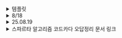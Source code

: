 <details>
<summary> 템플릿 </summary>
 
- To Do List
    - [x]
    - [ ]

- Today I Learned
</details>

<details>
<summary> 8/18 </summary>

### ⬛두수의 나눗셈
문제 설명
정수 num1과 num2가 매개변수로 주어질 때, num1을 num2로 나눈 값에 1,000을 곱한 후 정수 부분을 return 하도록 solution 함수를 완성해주세요.

제한사항
0 < num1 ≤ 100
0 < num2 ≤ 100
```cpp
  #include <string>
  #include <vector>
  
  using namespace std;
  
  int solution(int num1, int num2) {
     int answer = ((double)num1/(double)num2)*1000;
     return answer;
  }
```

-> int형의 나누기를 할 때 소수점을 얻으려면 double형으로 형변환을 해주어야 한다. (float, long double도 가능)

-----------------------------------------------------------------------------------------
### ⬛각도기

각에서 0도 초과 90도 미만은 예각, 90도는 직각, 90도 초과 180도 미만은 둔각 180도는 평각으로 분류합니다. 
각 angle이 매개변수로 주어질 때 예각일 때 1, 직각일 때 2, 둔각일 때 3, 평각일 때 4를 return하도록 solution 함수를 완성해주세요.

예각 : 0 < angle < 90

직각 : angle = 90

둔각 : 90 < angle < 180

평각 : angle = 180

제한사항
0 < angle ≤ 180
angle은 정수입니다.
```cpp
 #include <string>
 #include <vector>
 
 using namespace std;
 
 int solution(int angle) 
 {
     if(0 < angle&&angle < 90)
         return 1;
     else if(angle == 90)
         return 2; 
     else if(90 < angle && angle < 180)
         return 3;
     else if(angle == 180)
         return 4;
 }
```

-> C++에서는 0 < angle < 90가 두 번의 비교가 아니라,
0 < angle 먼저 평가되어 결과가 true(1) 또는 false(0)이 됨
그 결과와 90을 비교 (즉, true(1) < 90 → 항상 참)


-> 다른 풀이 ( 삼항 연산자 사용 )
```cpp
 int solution(int angle) 
 {
     return angle % 90 == 0 ? angle / 90 * 2 : (angle / 90) * 2 + 1; 
 }
```
-----------------------------------------------------------------------------------------

### ⬛짝수의 합

정수 n이 주어질 때, n이하의 짝수를 모두 더한 값을 return 하도록 solution 함수를 작성해주세요.

제한사항
0 < n ≤ 1000
```cpp
 int solution(int n) 
 {
     int sum = 0;
     for( int i = 2; i <= n; i += 2) // 2부터 n까지 2씩 증가(짝수만)
     {
         sum += i;
     }
     return sum;
 }
```

-> 짝수 검사를 추가해서 다음과 같이 구현 할수도 있다.
```cpp
 for (int i = 1; i <= n; i++) 
 {
     if (i % 2 == 0) 
     {
         sum += i;
     }
 }
```

-> 다른 풀이 
```cpp
 int solution(int n) 
 {
     int answer = n/2;
     answer *= answer + 1;
     return answer;
 }
   //or
 int solution(int n) 
 {  return (n>>1) * ((n>>1) + 1);  }
```

1. 비트 연산자 >> 의미
  '>>'는 비트 오른쪽 시프트 연산자입니다.

   n >> 1은 n을 2로 나눈 것과 동일합니다 (정수 나눗셈, 소수점 이하 버림).

   예: 6 (110₂) >> 1 = 3 (011₂)
   
   예: 5 (101₂) >> 1 = 2 (010₂)

3. 식 해석
 (n >> 1) 은 n / 2와 같습니다.
 따라서 식은 수학적으로
<img width="184" height="58" alt="image" src="https://github.com/user-attachments/assets/d7bb4b1a-5ee0-46cd-9a72-4fc3db069365" />

 즉, n을 2로 나눈 몫에 그 몫 + 1을 곱하는 값입니다.
 

</details>

<details>
<summary> 25.08.19 </summary>

# ⬛평균구하기

정수를 담고 있는 배열 arr의 평균값을 return하는 함수, solution을 완성해보세요.

제한사항

arr은 길이 1 이상, 100 이하인 배열입니다.
 
arr의 원소는 -10,000 이상 10,000 이하인 정수입니다.
  ```cpp
  #include <string>
  #include <vector>
  
  using namespace std;
  
  double solution(vector<int> arr) 
  {
      long long sum = 0;
      for (int num : arr)
      {
          sum += num;
      }
      return static_cast<double>(sum) / arr.size();
  }
  ```

합이 최대 100 * 10000 = 1,000,000 정도인데, 여유 있게 long long으로 선언해 오버플로우 방지.
평균은 실수형 정확도를 위해 double로 반환합니다.
static_cast<double>로 실수 나눗셈을 보장합니다.

-> 다른 풀이
 ```cpp
 #include <string>
 #include <vector>
 #include <numeric>
 using namespace std;
 
 double solution(vector<int> arr) 
 {
     double answer = accumulate(arr.begin(), arr.end(), 0);
 
     return answer / arr.size();
 }
 ```

1. `#include <numeric>`  
* 이것은 C++ STL의 `<numeric>` 헤더로, `accumulate` 함수를 사용하기 위해 포함합니다.  
2. `accumulate(arr.begin(), arr.end(), 0)`  
* `accumulate` 함수는 STL 알고리즘 중 하나로,  
  `arr` 벡터의 처음부터 끝까지(`arr.begin()`, `arr.end()`) 원소들을 모두 더하는 역할을 합니다.  
* 세 번째 인자인 `0`은 초기 합계값입니다.  
* 결과적으로 `arr` 벡터 원소의 총합을 반환합니다.  
3. `double answer = accumulate(...)`  
* `accumulate` 결과를 `double`형 변수 `answer`에 저장합니다.  
* 하지만 여기서는 초기값인 `0`이 정수 이므로, 사실상 `accumulate`는 정수 덧셈을 수행하고, 그 결과를 `double`로 변환하는 형태입니다.  
4. `return answer / arr.size();`  
* 누적한 합계 `answer`를 `arr` 크기로 나누어 평균값을 구해 반환합니다.

---

#### **작동 요약**

* `accumulate` 함수가 배열의 모든 원소를 더하고,  
* 그 합을 배열 길이로 나눠 평균을 계산해 돌려줍니다.

---

#### **참고사항**

* 초기값 `0` 대신 `0.0`으로 주면, `accumulate` 과정에서부터 실수형 연산이 되어 더 안전합니다.  
* 현재 `0`이 정수라 C++은 모든 덧셈을 정수로 하다가 마지막에 `double`로 변환하는데, 큰 합계일 때 오버플로우 위험이 있습니다.  
* 배열 크기 조건 내에서는 큰 문제 없지만, `0.0`으로 초기값 주기를 권장합니다.

---

# ***⬛짝수와 홀수***

##### **문제 설명**

정수 num이 짝수일 경우 "Even"을 반환하고 홀수인 경우 "Odd"를 반환하는 함수, solution을 완성해주세요.

##### **제한 조건**

* num은 int 범위의 정수입니다.  
* 0은 짝수입니다.
 ```cpp
 #include <string>
 #include <vector>
 
 using namespace std;
 
 string solution(int num) 
 {
     if(num % 2 == 0)
     {
         return "Even";
     }
     else
     {
         return "Odd";
     }
 }
 ```
\-\>다른 풀이 
 ```cpp
 string solution(int num) 
 {
     string answer = "";
 
     return num & 1 ? "Odd" : "Even";
 }
 ```


### **1\. `string answer = "";`**

* 이 줄은 빈 문자열을 저장하는 `answer` 변수를 선언한 것인데, 사실 여기서는 사용하지 않고 바로 반환문이 있어 무의미합니다. 이 줄은 없어도 코드 실행에 영향 없습니다.

### **2\. `return num & 1 ? "Odd" : "Even";`**

이 부분이 핵심입니다.

* `num & 1` 은 비트 연산자 `&`(AND) 를 이용한 표현입니다.  
* `num`의 이진수 표현에서 맨 마지막 비트(최하위 비트)를 1과 AND 연산 하는 뜻입니다.  
* 비트 최하위 자리(LSB)는 짝수인지 홀수인지를 나타내는 중요한 위치입니다:  
  * 짝수: 최하위 비트가 0 (`...0`)  
  * 홀수: 최하위 비트가 1 (`...1`)

따라서,

* `num & 1` 결과가 1이면 (참) → 홀수 → `"Odd"` 반환.  
* 0이면 (거짓) → 짝수 → `"Even"` 반환.

삼항 연산자 형식:  
`(조건) ? (참일 때 값) : (거짓일 때 값)`

---

# ***⬛배열의 평균***

정수 배열 numbers가 매개변수로 주어집니다. numbers의 원소의 평균값을 return하도록 solution 함수를 완성해주세요.

##### **제한사항**

* 0 ≤ numbers의 원소 ≤ 1,000  
* 1 ≤ numbers의 길이 ≤ 100  
* 정답의 소수 부분이 .0 또는 .5인 경우만 입력으로 주어집니다.
 ```cpp
 #include <string>
 #include <vector>
 
 using namespace std;
 
 double solution(vector<int> numbers) 
 {
     int sum = 0;
     for (int num : numbers)
     {
         sum += num;
     }
     return static_cast<double>(sum) / numbers.size();
 }
 ```

1. `for (int num : numbers)` → 배열의 각 원소를 하나씩 꺼냄.

2. `(double)sum / numbers.size()` → `sum`을 `배열 길이`로 나눠 평균 구하기.  
   * ⚠ `sum`과 `size()` 둘 다 정수이므로, 그냥 나누면 정수 나눗셈 처리됩니다.  
   * 👉 `static_cast<double>(sum)`으로 강제로 실수형 변환을 해주어야 소수점까지 계산됩니다.

**for (int num : numbers) 구문**은 \*\*C++11에서 도입된

 "범위 기반 for문(range-based for loop)"입니다.

---

### **작동 원리**

* `numbers`라는 배열(혹은 vector와 같은 컨테이너)의 모든 원소를 하나씩 차례로 꺼내서, 반복문 블록(중괄호 `{}`) 안에서 사용합니다.  
* `num`은 매 반복마다 `numbers`의 각 원소 값을 대입받는 일시적인 변수 역할을 합니다.

### **핵심 포인트 요약**

* 간결함: 인덱스(예: `numbers[i]`)를 직접 사용할 필요 없이, 알아서 모든 원소를 반복해줌.  
* 자료형: 원소의 타입에 맞게 변수 타입을 맞춰야 함. `numbers`가 `int`면 `int num`, `double`이면 `double num` 등.  
* 읽기 전용: 이 방식으로 얻은 `num`은 복사본이므로, 반복문 안에서 `num` 값을 바꿔도 원래 배열에는 영향 없음. 원본을 바꿔야 하면 `int& num : numbers`처럼 참조형(&)을 써야 함.


</details>

<details>
<summary> 스파르타 알고리즘 코드카다 오답정리 문서 링크 </summary>
 
https://docs.google.com/document/d/1nYZwhJ0aFKjDLFxCzBuOu9uQt7LbmihsMFfnZjuVrdc/edit?usp=sharing

</details>
